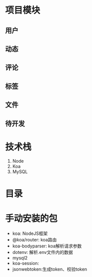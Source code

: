 # 项目模块
## 用户 
## 动态
## 评论
## 标签
## 文件
## 待开发

# 技术栈
1. Node
2. Koa
3. MySQL

# 目录


# 手动安装的包
* koa: NodeJS框架
* @koa/router: koa路由
* koa-bodyparser: koa解析请求参数
* dotenv: 解析.env文件内的数据
* mysql2
* koa-session:
* jsonwebtoken:生成token、校验token